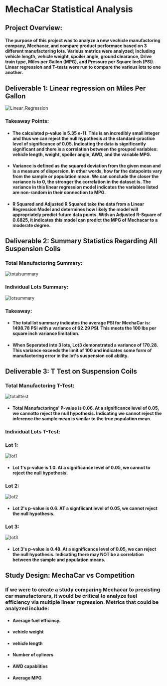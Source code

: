# MechaCar Statistical Analysis

## Project Overview:
#### The purpose of this project was to analyze a new vechicle manufactoring company, Mechacar, and compare product performace based on 3 different manufactoring lots. Various metrics were analyzed; Including vehicle length, vehicle weight, spoiler angle, ground clearance, Drive train type, Miles per Gallon (MPG), and Pressure per Square Inch (PSI). Linear regression and T-tests were run to compare the various lots to one another. 


## Deliverable 1: Linear regression on Miles Per Gallon

![Linear_Regression](https://user-images.githubusercontent.com/90812456/149550810-bc4745ad-1853-46f3-a291-8aa8fd90c3fc.png)

### Takeaway Points:

* #### The calculated p-value is 5.35 e-11. This is an incredibly small integer and thus we can reject the null hypothesis at the standard-practice level of significance of 0.05. Indicating the data is significantly significant and there is a correlation between the grouped variables: vehicle length, weight, spoiler angle, AWD, and the variable MPG. 
* #### Variance is defined as the squared deviation from the given mean and is a measure of dispersion. In other words, how far the datapoints vary from the sample or population mean. We can conclude the closer the variance is to 0, the stronger the correlation in the dataset is. The variance in this linear regression model indicates the variables listed are non-random in their connection to MPG. 
* #### R Squared and Adjusted R Squared take the data from a Linear Regression Model and determines how likely the model will appropriately predict future data points. With an Adjusted R-Square of 0.6825, it indicates this model can predict the MPG of Mechacar to a moderate degree. 


## Deliverable 2: Summary Statistics Regarding All Suspension Coils

### Total Manufactoring Summary:
![totalsummary](https://user-images.githubusercontent.com/90812456/149565052-c7cf988e-172b-4e63-97ea-79024af5456e.png)

### Individual Lots Summary:
![lotsummary](https://user-images.githubusercontent.com/90812456/149565059-328c253f-8895-46bd-adb2-93dec45cf3de.png)

### Takeaway: 
* #### The total lot summary indicates the average PSI for MechaCar is: 1498.78 PSI with a variance of 62.29 PSI. This meets the 100 lbs per square inch variance limitation. 

* #### When Seperated into 3 lots, Lot3 demonstrated a variance of 170.28. This variance exceeds the limit of 100 and indicates some form of manufactoring error in the lot's suspension coil ability. 

## Deliverable 3: T Test on Suspension Coils

### Total Manufactoring T-Test:
![totalttest](https://user-images.githubusercontent.com/90812456/149566658-e3f153bc-72d5-4712-bc3f-0d5d5386307f.png)

* #### Total Manufactorings' P-value is 0.06. At a significance level of 0.05, we cannotto reject the null hypothesis. Indicating we cannot reject the inference the sample mean is similar to the true population mean. 

### Individual Lots T-Test:
### Lot 1:
![lot1](https://user-images.githubusercontent.com/90812456/149567118-bb5e2736-5b45-4d62-93ef-768e9f59795d.png)

* #### Lot 1's p-value is 1.0. At a significance level of 0.05, we cannot to reject the null hypothesis. 

### Lot 2:
![lot2](https://user-images.githubusercontent.com/90812456/149567138-1820360e-aab5-4ba7-ac2b-aeda4ed11c63.png)

* #### Lot 2's p-value is 0.6. AT a signfiicant level of 0.05, we cannot reject the null hypothesis. 

### Lot 3:
![lot3](https://user-images.githubusercontent.com/90812456/149567147-51c26207-328e-4306-b218-7e04be24f85d.png)
* #### Lot 3's p-value is 0.48. At a significance level of 0.05, we can reject the null hypothesis. Indicating there may NOT be a correlation between the sample and population means. 
 
## Study Design: MechaCar vs Competition

### If we were to create a study comparing Mechacar to prexisting car manufactorers, it would be critical to analyze fuel efficiency via multiple linear regression. Metrics that could be analyzed include:
* #### Average fuel efficincy. 
* #### vehicle weight
* #### vehicle length
* #### Number of cyliners
* #### AWD capablities
* #### Average MPG




